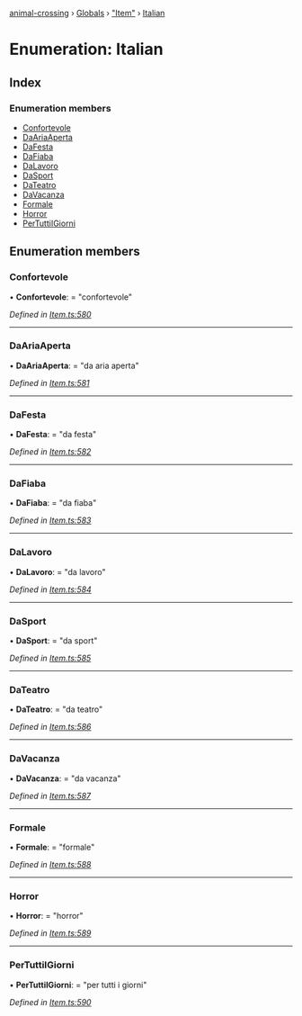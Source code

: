 [animal-crossing](../README.md) › [Globals](../globals.md) › ["Item"](../modules/_item_.md) › [Italian](_item_.italian.md)

# Enumeration: Italian

## Index

### Enumeration members

* [Confortevole](_item_.italian.md#confortevole)
* [DaAriaAperta](_item_.italian.md#daariaaperta)
* [DaFesta](_item_.italian.md#dafesta)
* [DaFiaba](_item_.italian.md#dafiaba)
* [DaLavoro](_item_.italian.md#dalavoro)
* [DaSport](_item_.italian.md#dasport)
* [DaTeatro](_item_.italian.md#dateatro)
* [DaVacanza](_item_.italian.md#davacanza)
* [Formale](_item_.italian.md#formale)
* [Horror](_item_.italian.md#horror)
* [PerTuttiIGiorni](_item_.italian.md#pertuttiigiorni)

## Enumeration members

###  Confortevole

• **Confortevole**: = "confortevole"

*Defined in [Item.ts:580](https://github.com/Norviah/animal-crossing/blob/ee641cf/module/types/Item.ts#L580)*

___

###  DaAriaAperta

• **DaAriaAperta**: = "da aria aperta"

*Defined in [Item.ts:581](https://github.com/Norviah/animal-crossing/blob/ee641cf/module/types/Item.ts#L581)*

___

###  DaFesta

• **DaFesta**: = "da festa"

*Defined in [Item.ts:582](https://github.com/Norviah/animal-crossing/blob/ee641cf/module/types/Item.ts#L582)*

___

###  DaFiaba

• **DaFiaba**: = "da fiaba"

*Defined in [Item.ts:583](https://github.com/Norviah/animal-crossing/blob/ee641cf/module/types/Item.ts#L583)*

___

###  DaLavoro

• **DaLavoro**: = "da lavoro"

*Defined in [Item.ts:584](https://github.com/Norviah/animal-crossing/blob/ee641cf/module/types/Item.ts#L584)*

___

###  DaSport

• **DaSport**: = "da sport"

*Defined in [Item.ts:585](https://github.com/Norviah/animal-crossing/blob/ee641cf/module/types/Item.ts#L585)*

___

###  DaTeatro

• **DaTeatro**: = "da teatro"

*Defined in [Item.ts:586](https://github.com/Norviah/animal-crossing/blob/ee641cf/module/types/Item.ts#L586)*

___

###  DaVacanza

• **DaVacanza**: = "da vacanza"

*Defined in [Item.ts:587](https://github.com/Norviah/animal-crossing/blob/ee641cf/module/types/Item.ts#L587)*

___

###  Formale

• **Formale**: = "formale"

*Defined in [Item.ts:588](https://github.com/Norviah/animal-crossing/blob/ee641cf/module/types/Item.ts#L588)*

___

###  Horror

• **Horror**: = "horror"

*Defined in [Item.ts:589](https://github.com/Norviah/animal-crossing/blob/ee641cf/module/types/Item.ts#L589)*

___

###  PerTuttiIGiorni

• **PerTuttiIGiorni**: = "per tutti i giorni"

*Defined in [Item.ts:590](https://github.com/Norviah/animal-crossing/blob/ee641cf/module/types/Item.ts#L590)*
